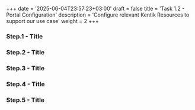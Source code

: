 +++
date = '2025-06-04T23:57:23+03:00'
draft = false
title = 'Task 1.2 - Portal Configuration'
description = 'Configure relevant Kentik Resources to support our use case'
weight = 2
+++


### Step.1 - Title

### Step.2 - Title

### Step.3 - Title

### Step.4 - Title

### Step.5 - Title

